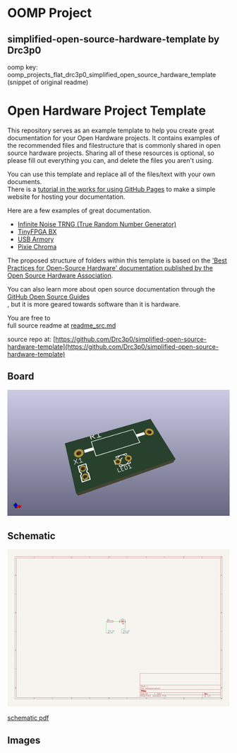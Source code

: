 # OOMP Project  
## simplified-open-source-hardware-template  by Drc3p0  
  
oomp key: oomp_projects_flat_drc3p0_simplified_open_source_hardware_template  
(snippet of original readme)  
  
Open Hardware Project Template  
=======================================================  
  
This repository serves as an example template to help you create great documentation for your Open Hardware projects.  It contains examples of the recommended files and filestructure that is commonly shared in open source hardware projects. Sharing all of these resources is optional, so please fill out everything you can, and delete the files you aren't using.   
  
You can use this template and replace all of the files/text with your own documents.    
There is a [tutorial in the works for using GitHub Pages](https://drc3p0.github.io/simplified-open-source-hardware-template-for-GitHub-Pages/) to make a simple website for hosting your documentation.   
  
Here are a few examples of great documentation.    
  
- [Infinite Noise TRNG (True Random Number Generator)](https://github.com/leetronics/infnoise)  
- [TinyFPGA BX](https://github.com/tinyfpga/TinyFPGA-BX)  
- [USB Armory](https://github.com/usbarmory/usbarmory)  
- [Pixie Chroma](https://github.com/connornishijima/Pixie_Chroma)   
  
  
The proposed structure of folders within this template is based on the ['Best Practices for Open-Source Hardware' documentation published by the Open Source Hardware Association](http://www.oshwa.org/sharing-best-practices/).  
  
  
You can also learn more about open source documentation through the [GitHub Open Source Guides](https://opensource.guide/)  
, but it is more geared towards software than it is hardware.   
  
  
You are free to  
  full source readme at [readme_src.md](readme_src.md)  
  
source repo at: [https://github.com/Drc3p0/simplified-open-source-hardware-template](https://github.com/Drc3p0/simplified-open-source-hardware-template)  
## Board  
  
[![working_3d.png](working_3d_600.png)](working_3d.png)  
## Schematic  
  
[![working_schematic.png](working_schematic_600.png)](working_schematic.png)  
  
[schematic pdf](working_schematic.pdf)  
## Images  
